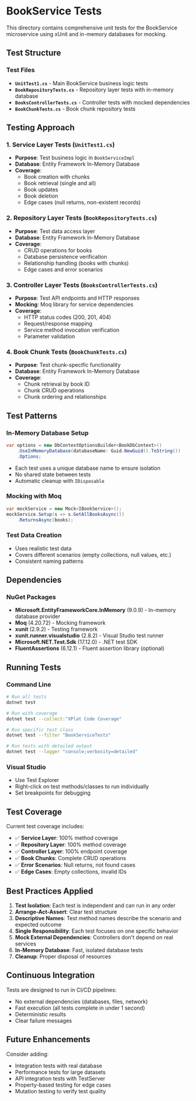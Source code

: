 # BookService Tests

This directory contains comprehensive unit tests for the BookService microservice using xUnit and in-memory databases for mocking.

## Test Structure

### Test Files

- **`UnitTest1.cs`** - Main BookService business logic tests
- **`BookRepositoryTests.cs`** - Repository layer tests with in-memory database
- **`BooksControllerTests.cs`** - Controller tests with mocked dependencies
- **`BookChunkTests.cs`** - Book chunk repository tests

## Testing Approach

### 1. Service Layer Tests (`UnitTest1.cs`)

- **Purpose**: Test business logic in `BookServiceImpl`
- **Database**: Entity Framework In-Memory Database
- **Coverage**:
  - Book creation with chunks
  - Book retrieval (single and all)
  - Book updates
  - Book deletion
  - Edge cases (null returns, non-existent records)

### 2. Repository Layer Tests (`BookRepositoryTests.cs`)

- **Purpose**: Test data access layer
- **Database**: Entity Framework In-Memory Database
- **Coverage**:
  - CRUD operations for books
  - Database persistence verification
  - Relationship handling (books with chunks)
  - Edge cases and error scenarios

### 3. Controller Layer Tests (`BooksControllerTests.cs`)

- **Purpose**: Test API endpoints and HTTP responses
- **Mocking**: Moq library for service dependencies
- **Coverage**:
  - HTTP status codes (200, 201, 404)
  - Request/response mapping
  - Service method invocation verification
  - Parameter validation

### 4. Book Chunk Tests (`BookChunkTests.cs`)

- **Purpose**: Test chunk-specific functionality
- **Database**: Entity Framework In-Memory Database
- **Coverage**:
  - Chunk retrieval by book ID
  - Chunk CRUD operations
  - Chunk ordering and relationships

## Test Patterns

### In-Memory Database Setup

```csharp
var options = new DbContextOptionsBuilder<BookDbContext>()
    .UseInMemoryDatabase(databaseName: Guid.NewGuid().ToString())
    .Options;
```

- Each test uses a unique database name to ensure isolation
- No shared state between tests
- Automatic cleanup with `IDisposable`

### Mocking with Moq

```csharp
var mockService = new Mock<IBookService>();
mockService.Setup(s => s.GetAllBooksAsync())
    .ReturnsAsync(books);
```

### Test Data Creation

- Uses realistic test data
- Covers different scenarios (empty collections, null values, etc.)
- Consistent naming patterns

## Dependencies

### NuGet Packages

- **Microsoft.EntityFrameworkCore.InMemory** (9.0.9) - In-memory database provider
- **Moq** (4.20.72) - Mocking framework
- **xunit** (2.9.2) - Testing framework
- **xunit.runner.visualstudio** (2.8.2) - Visual Studio test runner
- **Microsoft.NET.Test.Sdk** (17.12.0) - .NET test SDK
- **FluentAssertions** (6.12.1) - Fluent assertion library (optional)

## Running Tests

### Command Line

```bash
# Run all tests
dotnet test

# Run with coverage
dotnet test --collect:"XPlat Code Coverage"

# Run specific test class
dotnet test --filter "BookServiceTests"

# Run tests with detailed output
dotnet test --logger "console;verbosity=detailed"
```

### Visual Studio

- Use Test Explorer
- Right-click on test methods/classes to run individually
- Set breakpoints for debugging

## Test Coverage

Current test coverage includes:

- ✅ **Service Layer**: 100% method coverage
- ✅ **Repository Layer**: 100% method coverage
- ✅ **Controller Layer**: 100% endpoint coverage
- ✅ **Book Chunks**: Complete CRUD operations
- ✅ **Error Scenarios**: Null returns, not found cases
- ✅ **Edge Cases**: Empty collections, invalid IDs

## Best Practices Applied

1. **Test Isolation**: Each test is independent and can run in any order
2. **Arrange-Act-Assert**: Clear test structure
3. **Descriptive Names**: Test method names describe the scenario and expected outcome
4. **Single Responsibility**: Each test focuses on one specific behavior
5. **Mock External Dependencies**: Controllers don't depend on real services
6. **In-Memory Database**: Fast, isolated database tests
7. **Cleanup**: Proper disposal of resources

## Continuous Integration

Tests are designed to run in CI/CD pipelines:

- No external dependencies (databases, files, network)
- Fast execution (all tests complete in under 1 second)
- Deterministic results
- Clear failure messages

## Future Enhancements

Consider adding:

- Integration tests with real database
- Performance tests for large datasets
- API integration tests with TestServer
- Property-based testing for edge cases
- Mutation testing to verify test quality
